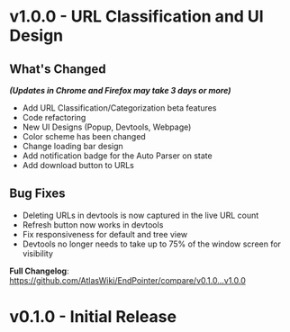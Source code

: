 # v1.0.0 - URL Classification and UI Design

## What's Changed 
**_(Updates in Chrome and Firefox may take 3 days or more)_**
* Add URL Classification/Categorization beta features
* Code refactoring
* New UI Designs (Popup, Devtools, Webpage)
* Color scheme has been changed
* Change loading bar design
* Add notification badge for the Auto Parser on state
* Add download button to URLs

## Bug Fixes
* Deleting URLs in devtools is now captured in the live URL count
* Refresh button now works in devtools
* Fix responsiveness for default and tree view
* Devtools no longer needs to take up to 75% of the window screen for visibility


**Full Changelog**: https://github.com/AtlasWiki/EndPointer/compare/v0.1.0...v1.0.0

# v0.1.0 - Initial Release
